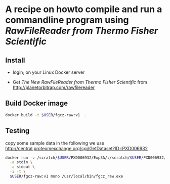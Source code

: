 # A recipe on howto compile and run a commandline program using *RawFileReader from Thermo Fisher Scientific*


## Install

- login; on your Linux Docker server

- Get *The New RawFileReader from Thermo Fisher Scientific* from http://planetorbitrap.com/rawfilereader

## Build Docker image

```bash 
docker build -t $USER/fgcz-raw:v1  .
```

## Testing


copy some sample data in the following we use http://central.proteomexchange.org/cgi/GetDataset?ID=PXD006932

```bash
docker run -v /scratch/$USER/PXD006932/Exp3A/:/scratch/$USER/PXD006932/Exp3A/ \
  -a stdin \
  -a stdout \
  -i -t \
  $USER/fgcz-raw:v1 mono /usr/local/bin/fgcz_raw.exe
```
